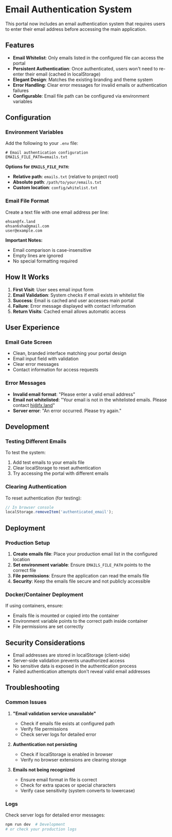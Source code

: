 # Email Authentication System

This portal now includes an email authentication system that requires users to enter their email address before accessing the main application.

## Features

- **Email Whitelist**: Only emails listed in the configured file can access the portal
- **Persistent Authentication**: Once authenticated, users won't need to re-enter their email (cached in localStorage)
- **Elegant Design**: Matches the existing branding and theme system
- **Error Handling**: Clear error messages for invalid emails or authentication failures
- **Configurable**: Email file path can be configured via environment variables

## Configuration

### Environment Variables

Add the following to your `.env` file:

```env
# Email authentication configuration
EMAILS_FILE_PATH=emails.txt
```

**Options for `EMAILS_FILE_PATH`:**
- **Relative path**: `emails.txt` (relative to project root)
- **Absolute path**: `/path/to/your/emails.txt`
- **Custom location**: `config/whitelist.txt`

### Email File Format

Create a text file with one email address per line:

```
ehsan@fx.land
ehsan6sha@gmail.com
user@example.com
```

**Important Notes:**
- Email comparison is case-insensitive
- Empty lines are ignored
- No special formatting required

## How It Works

1. **First Visit**: User sees email input form
2. **Email Validation**: System checks if email exists in whitelist file
3. **Success**: Email is cached and user accesses main portal
4. **Failure**: Error message displayed with contact information
5. **Return Visits**: Cached email allows automatic access

## User Experience

### Email Gate Screen
- Clean, branded interface matching your portal design
- Email input field with validation
- Clear error messages
- Contact information for access requests

### Error Messages
- **Invalid email format**: "Please enter a valid email address"
- **Email not whitelisted**: "Your email is not in the whitelisted emails. Please contact hi@fx.land"
- **Server error**: "An error occurred. Please try again."

## Development

### Testing Different Emails

To test the system:

1. Add test emails to your emails file
2. Clear localStorage to reset authentication
3. Try accessing the portal with different emails

### Clearing Authentication

To reset authentication (for testing):
```javascript
// In browser console
localStorage.removeItem('authenticated_email');
```

## Deployment

### Production Setup

1. **Create emails file**: Place your production email list in the configured location
2. **Set environment variable**: Ensure `EMAILS_FILE_PATH` points to the correct file
3. **File permissions**: Ensure the application can read the emails file
4. **Security**: Keep the emails file secure and not publicly accessible

### Docker/Container Deployment

If using containers, ensure:
- Emails file is mounted or copied into the container
- Environment variable points to the correct path inside container
- File permissions are set correctly

## Security Considerations

- Email addresses are stored in localStorage (client-side)
- Server-side validation prevents unauthorized access
- No sensitive data is exposed in the authentication process
- Failed authentication attempts don't reveal valid email addresses

## Troubleshooting

### Common Issues

1. **"Email validation service unavailable"**
   - Check if emails file exists at configured path
   - Verify file permissions
   - Check server logs for detailed error

2. **Authentication not persisting**
   - Check if localStorage is enabled in browser
   - Verify no browser extensions are clearing storage

3. **Emails not being recognized**
   - Ensure email format in file is correct
   - Check for extra spaces or special characters
   - Verify case sensitivity (system converts to lowercase)

### Logs

Check server logs for detailed error messages:
```bash
npm run dev  # Development
# or check your production logs
```
